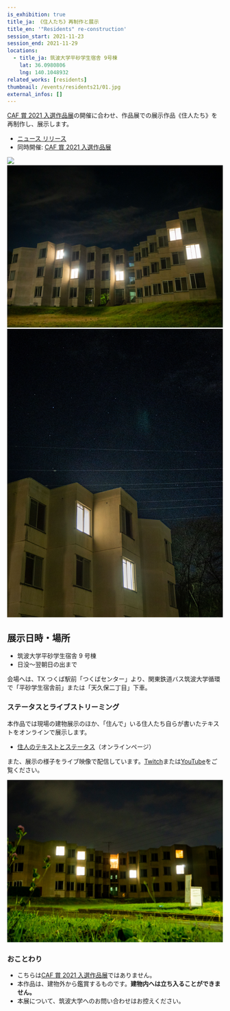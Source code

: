 ```yaml
---
is_exhibition: true
title_ja: 《住人たち》再制作と展示
title_en: '"Residents" re-construction'
session_start: 2021-11-23
session_end: 2021-11-29
locations:
  - title_ja: 筑波大学平砂学生宿舎 9号棟
    lat: 36.0980806
    lng: 140.1048932
related_works: [residents]
thumbnail: /events/residents21/01.jpg
external_infos: []
---
```


[CAF 賞 2021 入選作品展](/pages/events/caf21.md)の開催に合わせ、作品展での展示作品《住人たち》を再制作し、展示します。

- [ニュース リリース](/pages/news/211101_caf21.md)
- 同時開催: [CAF 賞 2021 入選作品展](/pages/events/caf21.md)

![](/events/residents21/00.jpg)
![](/events/residents21/01.jpg)
![](/events/residents21/02.jpg)

## 展示日時・場所

- 筑波大学平砂学生宿舎 9 号棟
- 日没〜翌朝日の出まで

会場へは、TX つくば駅前「つくばセンター」より、関東鉄道バス筑波大学循環で「平砂学生宿舎前」または「天久保二丁目」下車。

### ステータスとライブストリーミング

本作品では現場の建物展示のほか、「住んで」いる住人たち自らが書いたテキストをオンラインで展示します。

- [住人のテキストとステータス](https://residents.nandenjin.com/ns/reconstruction)（オンラインページ）

また、展示の様子をライブ映像で配信しています。[Twitch](https://www.twitch.tv/nandenjin)または[YouTube](https://www.youtube.com/KazumiInada)をご覧ください。

[![](/works/residents/residents_front-1.jpg)](https://www.youtube.com/watch?v=K2L6Ub4uhDU)

### おことわり

- こちらは[CAF 賞 2021 入選作品展](/pages/events/caf21.md)ではありません。
- 本作品は、建物外から鑑賞するものです。**建物内へは立ち入ることができません。**
- 本展について、筑波大学へのお問い合わせはお控えください。
